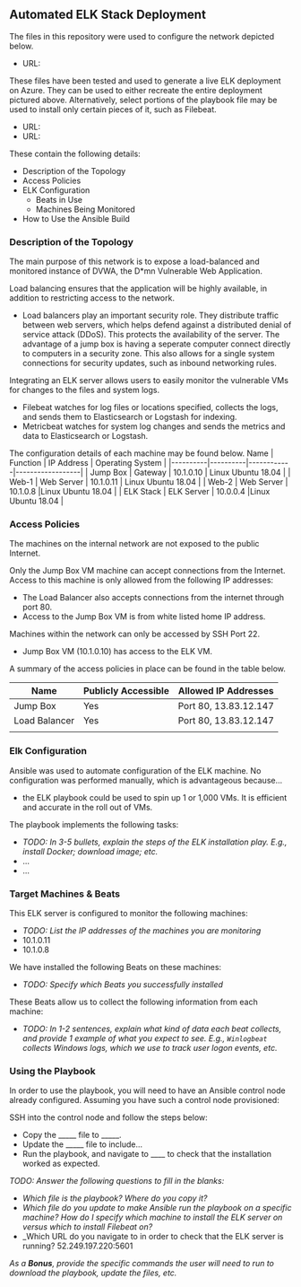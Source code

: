 ## Automated ELK Stack Deployment

The files in this repository were used to configure the network depicted below.

- URL:


These files have been tested and used to generate a live ELK deployment on Azure. They can be used to either recreate the entire deployment pictured above. Alternatively, select portions of the playbook file may be used to install only certain pieces of it, such as Filebeat.

- URL:
- URL:

These contain the following details:
- Description of the Topology
- Access Policies
- ELK Configuration
  - Beats in Use
  - Machines Being Monitored
- How to Use the Ansible Build


### Description of the Topology

The main purpose of this network is to expose a load-balanced and monitored instance of DVWA, the D*mn Vulnerable Web Application.

Load balancing ensures that the application will be highly available, in addition to restricting access to the network.
- Load balancers play an important security role.  They distribute traffic between web servers, which helps defend against a distributed denial of service attack (DDoS). This protects the availability of the server. The advantage of a jump box is having a seperate computer connect directly to computers in a security zone.  This also allows for a single system connections for security updates, such as inbound networking rules.  

Integrating an ELK server allows users to easily monitor the vulnerable VMs for changes to the files and system logs.
- Filebeat watches for log files or locations specified, collects the logs, and sends them to Elasticsearch or Logstash for indexing.
- Metricbeat watches for system log changes and sends the metrics and data to Elasticsearch or Logstash.

The configuration details of each machine may be found below.
Name     | Function | IP Address | Operating System |
|----------|----------|------------|------------------|
| Jump Box | Gateway  | 10.1.0.10   | Linux Ubuntu 18.04            |
| Web-1     |  Web Server        | 10.1.0.11           | Linux Ubuntu 18.04                |
| Web-2     |  Web Server        | 10.1.0.8           |Linux Ubuntu 18.04                  |
| ELK Stack     | ELK Server         | 10.0.0.4           |Linux Ubuntu 18.04                  |


### Access Policies

The machines on the internal network are not exposed to the public Internet. 

Only the Jump Box VM machine can accept connections from the Internet. Access to this machine is only allowed from the following IP addresses:
- The Load Balancer also accepts connections from the internet through port 80.  
- Access to the Jump Box VM is from white listed home IP address.

Machines within the network can only be accessed by SSH Port 22.
- Jump Box VM (10.1.0.10) has access to the ELK VM.

A summary of the access policies in place can be found in the table below.

| Name     | Publicly Accessible | Allowed IP Addresses |
|----------|---------------------|----------------------|
| Jump Box | Yes              | Port 80, 13.83.12.147    |
| Load Balancer         | Yes                    | Port 80, 13.83.12.147                     |
|          |                     |                      |

### Elk Configuration

Ansible was used to automate configuration of the ELK machine. No configuration was performed manually, which is advantageous because...
- the ELK playbook could be used to spin up 1 or 1,000 VMs. It is efficient and accurate in the roll out of VMs.

The playbook implements the following tasks:
- _TODO: In 3-5 bullets, explain the steps of the ELK installation play. E.g., install Docker; download image; etc._
- ...
- ...


### Target Machines & Beats
This ELK server is configured to monitor the following machines:
- _TODO: List the IP addresses of the machines you are monitoring_
- 10.1.0.11
- 10.1.0.8

We have installed the following Beats on these machines:
- _TODO: Specify which Beats you successfully installed_

These Beats allow us to collect the following information from each machine:
- _TODO: In 1-2 sentences, explain what kind of data each beat collects, and provide 1 example of what you expect to see. E.g., `Winlogbeat` collects Windows logs, which we use to track user logon events, etc._

### Using the Playbook
In order to use the playbook, you will need to have an Ansible control node already configured. Assuming you have such a control node provisioned: 

SSH into the control node and follow the steps below:
- Copy the _____ file to _____.
- Update the _____ file to include...
- Run the playbook, and navigate to ____ to check that the installation worked as expected.

_TODO: Answer the following questions to fill in the blanks:_
- _Which file is the playbook? Where do you copy it?_
- _Which file do you update to make Ansible run the playbook on a specific machine? How do I specify which machine to install the ELK server on versus which to install Filebeat on?_
- _Which URL do you navigate to in order to check that the ELK server is running? 52.249.197.220:5601

_As a **Bonus**, provide the specific commands the user will need to run to download the playbook, update the files, etc._